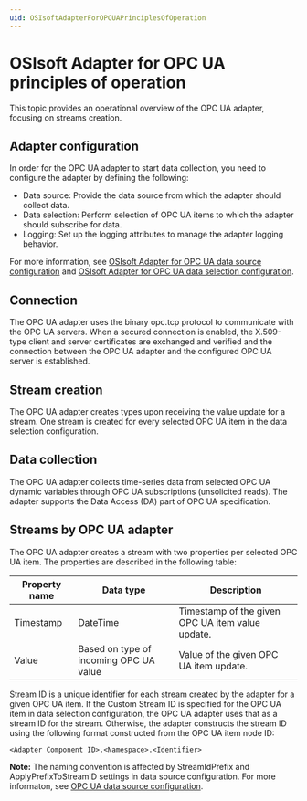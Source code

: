 ```yaml
---
uid: OSIsoftAdapterForOPCUAPrinciplesOfOperation
---
```


# OSIsoft Adapter for OPC UA principles of operation

This topic provides an operational overview of the OPC UA adapter, focusing on streams creation.

## Adapter configuration

In order for the OPC UA adapter to start data collection, you need to configure the adapter by defining the following:

- Data source: Provide the data source from which the adapter should collect data.
- Data selection: Perform selection of OPC UA items to which the adapter should subscribe for data.
- Logging: Set up the logging attributes to manage the adapter logging behavior.

For more information, see [OSIsoft Adapter for OPC UA data source configuration](xref:OSIsoftAdapterForOPCUADataSourceConfiguration) and [OSIsoft Adapter for OPC UA data selection configuration](xref:OSIsoftAdapterForOPCUADataSelectionConfiguration). 

## Connection

The OPC UA adapter uses the binary opc.tcp protocol to communicate with the OPC UA servers. When a secured connection is enabled, the X.509-type client and server certificates are exchanged and verified and the connection between the OPC UA adapter and the configured OPC UA server is established.

## Stream creation

The OPC UA adapter creates types upon receiving the value update for a stream. One stream is created for every selected OPC UA item in the data selection configuration.

## Data collection

The OPC UA adapter collects time-series data from selected OPC UA dynamic variables through OPC UA subscriptions (unsolicited reads). The adapter supports the Data Access (DA) part of OPC UA specification.

## Streams by OPC UA adapter

The OPC UA adapter creates a stream with two properties per selected OPC UA item. The properties are described in the following table:

| Property name | Data type | Description |
|---------------|-----------|-------------|
| Timestamp     | DateTime  | Timestamp of the given OPC UA item value update. |
| Value         | Based on type of incoming OPC UA value | Value of the given OPC UA item update. |

Stream ID is a unique identifier for each stream created by the adapter for a given OPC UA item. If the Custom Stream ID is specified for the OPC UA item in data selection configuration, the OPC UA adapter uses that as a stream ID for the stream. Otherwise, the adapter constructs the stream ID using the following format constructed from the OPC UA item node ID:

```
<Adapter Component ID>.<Namespace>.<Identifier>
```

**Note:** The naming convention is affected by StreamIdPrefix and ApplyPrefixToStreamID settings in data source configuration. For more informaton, see [OPC UA data source configuration](xref:OPCUADataSourceConfiguration).
